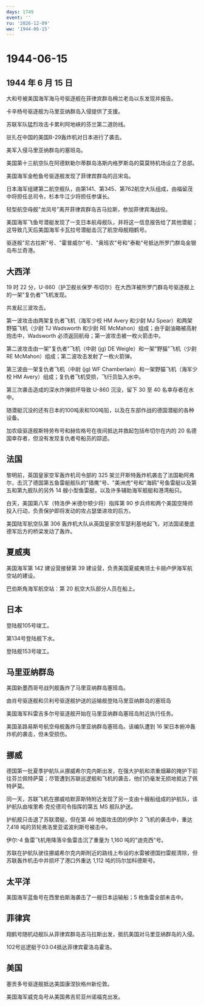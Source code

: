 ```yaml
---
days: 1749
event: ''
ru: '2026-12-09'
ww: '1944-06-15'
---
```


# 1944-06-15

## 1944 年 6 月 15 日

大和号被美国海军海马号驱逐舰在菲律宾群岛棉兰老岛以东发现并报告。

卡辛杨号驱逐舰为马里亚纳群岛入侵提供了支援。

苏联军队猛烈攻击卡累利阿地峡的芬兰第二道防线。

驻扎在中国的美国B-29轰炸机对日本进行了袭击。

美军入侵马里亚纳群岛的塞班岛。

美国第十三航空队在阿德默勒尔蒂群岛洛斯内格罗斯岛的莫莫特机场设立了总部。

美国海军金枪鱼号驱逐舰发现了菲律宾群岛的吕宋岛。

日本海军组建第二航空舰队，由第141、第345、第762航空大队组成，由福留茂中将担任总司令，杉本牛江少将担任参谋长。

轻型航空母舰"龙凤号"离开菲律宾群岛吉马拉斯，参加菲律宾海战役。

美国海军飞鱼号潜艇发现了一支日本航母舰队，并将这一信息报告给了其他潜艇；这导致几天后美国海军卡瓦拉号潜艇击沉了航空母舰翔鹤号。

驱逐舰"尼古拉斯"号、"霍普威尔"号、"奥班农"号和"泰勒"号抵达所罗门群岛金银岛布兰奇港。

## 大西洋

19 时 22
分，U-860（护卫舰长保罗·布切尔）在大西洋被所罗门群岛号驱逐舰上的一架"复仇者"飞机发现。

共发起三波攻击。

第一波攻击由两架复仇者飞机（海军少校 HM Avery 和少尉 MJ
Spear）和两架野猫飞机（少尉 TJ Wadsworth 和少尉 RE
McMahon）组成；由于副油箱被高射炮击中，Wadsworth
必须返回航母；第一波攻击被一枚火箭击中。

第二波攻击由一架"复仇者"飞机（中尉 (jg) DE
Weigle）和一架"野猫"飞机（少尉 RE
McMahon）组成；第二波攻击发射了一枚火箭弹。

第三波由一架复仇者飞机（中尉 (jg) WF
Chamberlain）和一架野猫飞机（海军少校 HM
Avery）组成；复仇者飞机受损，飞行员坠入水中。

第三次袭击造成的深水炸弹损坏导致 U-860 沉没，留下 30 至 40
名幸存者在水中。

随潜艇沉没的还有日本的100吨汞和100吨铅，以及在东部作战的德国潜艇的各种设备。

加农级驱逐舰斯特劳布号和赫佐格号在夜间抵达并救起包括布切尔在内的 20
名德国幸存者，但没有发现复仇者号船员的踪迹。

## 法国

黎明前，英国皇家空军轰炸机司令部的 325
架兰开斯特轰炸机袭击了法国勒阿弗尔，击沉了德国第五鱼雷艇舰队的"猎鹰"号、"美洲虎"号和"海鸥"号鱼雷艇以及第五和第九舰队的另外
14 艘小型鱼雷艇，以及许多辅助海军舰艇和港湾船只。

白天，美国第八军（特洛伊·米德尔顿少将）指挥第 90
步兵师和两个美国空降师投入行动，负责保护即将发动的攻占瑟堡进攻的后方。

美国陆军航空队第 306
轰炸机大队从英国皇家空军瑟利基地起飞，对法国诺曼底德军后方的桥梁发动了轰炸。

## 夏威夷

美国海军第 142 建设营接替第 39
建设营，负责美国夏威夷领土卡胡卢伊海军航空站的建设。

巴伯斯角海军航空站：第 20 航空大队部分人员在船上。

## 日本

登陆舰105号竣工。

第134号登陆舰下水。

登陆舰153号竣工。

## 马里亚纳群岛

美国新墨西哥号战列舰轰炸了马里亚纳群岛塞班岛。

由肖号驱逐舰和贝利号驱逐舰护送的运输舰登陆马里亚纳群岛的塞班岛

美国海军科雷吉多尔号驱逐舰开始在马里亚纳群岛塞班岛附近执行任务。

美国圣路易斯号航空母舰轰炸马里亚纳群岛塞班岛。该编队遭到 16
架日本俯冲轰炸机的袭击，但未受损伤。

## 挪威

德国第一批夏季护航队从挪威希尔克内斯出发，在强大护航和浓重烟幕的掩护下前往芬兰佩特萨莫；尽管遭到苏联巡逻舰和飞机的袭击，他们仍毫发无损地抵达了佩特萨莫。

同一天，苏联飞机在挪威哈默菲斯特附近发现了另一支由十艘船组成的护航队，该护航队由埃里希·克伦德司令指挥的第五
MS 舰队护送。

护航舰只击退了苏联潜艇，但在第 46 地面攻击团的伊尔 2 飞机的袭击中，重达
7,418 吨的货轮弗洛里亚诺波利斯号被击中。

伊尔-4 鱼雷飞机用降落伞鱼雷击沉了重量为 1,160 吨的"迪克西"号。

苏联在护航队驶往挪威希尔克内斯附近的路线上布设的水雷被德国扫雷舰清除，但苏联轰炸机击中并损坏了港口外重达
1,112 吨的玛尔加科德斯号。

## 太平洋

美国海军蓝鱼号在西里伯斯海袭击了一艘日本运输船；5 枚鱼雷全部未击中。

## 菲律宾

翔鹤号随机动舰队从菲律宾群岛吉马拉斯出发，抵抗美国对马里亚纳群岛的入侵。

102号巡逻艇于03:04抵达菲律宾霍洛岛霍洛。

## 美国

塞贡多号驱逐舰抵达美国康涅狄格州新伦敦。

美国海军威克岛号从美国弗吉尼亚州诺福克出发。